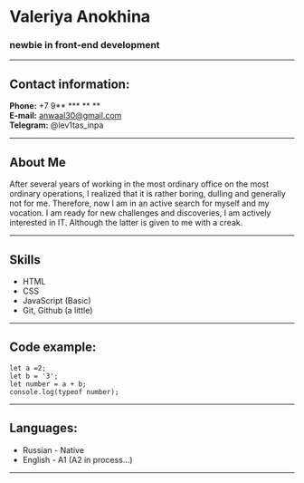 # Valeriya Anokhina 

### newbie in front-end development

*****

## Contact information: ##
**Phone:** +7 9** *** ** ** <br>
**E-mail:** anwaal30@gmail.com <br>
**Telegram:** @lev1tas_inpa <br>

******

## About Me ##

After several years of working in the most ordinary office on the most ordinary operations, I realized that it is rather boring, dulling and generally not for me. Therefore, now I am in an active search for myself and my vocation. I am ready for new challenges and discoveries, I am actively interested in IT. Although the latter is given to me with a creak.

******

## Skills ##
* HTML
* CSS
* JavaScript (Basic)
* Git, Github (a little)
 
*****

## Code example: ##

```
let a =2;
let b = '3';
let number = a + b;
console.log(typeof number);
```

*****

## Languages: ##
* Russian - Native
* English - A1 (A2 in process…)

*****
